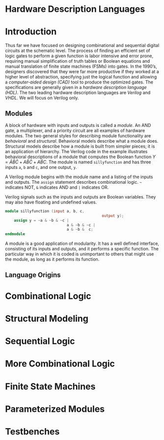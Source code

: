 # Hardware Description Languages

# Introduction

Thus far we have focused on designing combinational and sequential digital circuits at the schematic level. The process of finding an efficient set of logic gates to perform a given function is labor intensive and error prone, requiring manual simplification of truth tables or Boolean equations and manual translation of finite state machines (FSMs) into gates. In the 1990’s, designers discovered that they were far more productive if they worked at a higher level of abstraction, specifying just the logical function and allowing a *computer-aided design (CAD)* tool to produce the optimized gates. The specifications are generally given in a *hardware description language (HDL)*. The two leading hardware description languages are *Verilog* and *VHDL*. We will focus on Verilog only.

## Modules

A block of hardware with inputs and outputs is called a *module*. An $\text{AND}$ gate, a multiplexer, and a priority circuit are all examples of hardware modules. The two general styles for describing module functionality are *behavioral* and *structural*. Behavioral models describe what a module does. Structural models describe how a module is built from simpler pieces; it is an application of hierarchy. The Verilog code in the example illustrates behavioral descriptions of a module that computes the Boolean function $Y = \bar{A}\bar{B}\bar{C}+A\bar{B}\bar{C}+A\bar{B}C$. The module is named `sillyfunction` and has three inputs `a`, `b` and `c`, and one output, `y`.

A Verilog module begins with the module name and a listing of the inputs and outputs. The `assign` statement describes combinational logic. `~` indicates $\text{NOT}$, `&` indicates $\text{AND}$ and `|` indicates $\text{OR}$.

Verilog signals such as the inputs and outputs are Boolean variables. They may also have floating and undefined values. 

```verilog
module sillyfunction (input a, b, c, 
											output y);
	assign y = ~a & ~b & ~c |
							a & ~b & ~c |
							a & ~b &  c;
endmodule
```

A module is a good application of modularity. It has a well defined interface, consisting of its inputs and outputs, and it performs a specific function. The particular way in which it is coded is unimportant to others that might use the module, as long as it performs its function. 

## Language Origins

# Combinational Logic

# Structural Modeling

# Sequential Logic

# More Combinational Logic

# Finite State Machines

# Parameterized Modules

# Testbenches